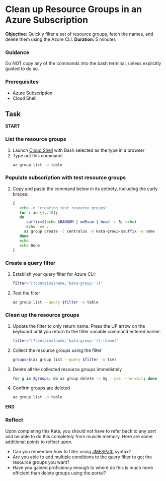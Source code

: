 <h1>Clean up Resource Groups in an Azure Subscription</h1>

**Objective:** Quickly filter a set of resource groups, fetch the names, and delete them using the Azure CLI. 
**Duration:** 5 minutes

### Guidance
Do NOT copy any of the commands into the bash terminal, unless explicitly guided to do so.

### Prerequisites

- Azure Subscription
- Cloud Shell

## Task

**START**

### List the resource groups
1. Launch [Cloud Shell](https://portal.azure.com/#cloudshell/) with Bash selected as the type in a browser
2. Type out this command:
   ```bash
   az group list -o table
   ```

### Populate subscription with test resource groups
1. Copy and paste the command below in its entirety, including the curly braces:
   ```bash
   {
      echo -n "creating test resource groups"
      for i in {1..10};
      do
         suffix=$(echo $RANDOM | md5sum | head -c 5; echo)
         echo -ne .
        az group create -l centralus -n kata-group-$suffix -o none
      done
      echo .
      echo Done
   }
   ```

### Create a query filter
1. Establish your query filter for Azure CLI:
   ```bash
   filter="[?contains(name,'kata-group-')]"
   ```
2. Test the filter
   ```bash
   az group list --query $filter -o table
   ```

### Clean up the resource groups
1. Update the filter to only return name. Press the UP arrow on the keyboard until you return to the filter variable command entered earlier.
   ```bash
   filter="[?contains(name,'kata-group-')].[name]"
   ```
2. Collect the resource groups using the filter
   ```bash
   groups=$(az group list --query $filter -o tsv)
   ```
3. Delete all the collected resource groups immediately
   ```bash
   for g in $groups; do az group delete -n $g --yes --no-wait; done
   ```
4. Confirm groups are deleted
   ```bash
   az group list -o table
   ```

**END**

### Reflect
Upon completing this Kata, you should not have to refer back to any part and be able to do this completely from muscle memory. Here are some additional points to reflect upon.

- Can you remember how to filter using [JMESPath](https://jmespath.org/examples.html) syntax?
- Are you able to add multiple conditions to the query filter to get the resource groups you want?
- Have you gained proficiency enough to where do this is much more efficient than delete groups using the portal?
